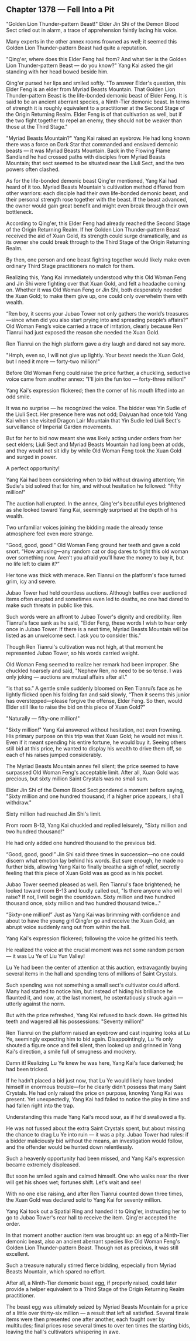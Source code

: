## Chapter 1378 — Fell Into a Pit

"Golden Lion Thunder-pattern Beast!" Elder Jin Shi of the Demon Blood Sect cried out in alarm, a trace of apprehension faintly lacing his voice.

Many experts in the other annex rooms frowned as well; it seemed this Golden Lion Thunder-pattern Beast had quite a reputation.

"Qing'er, where does this Elder Feng hail from? And what tier is the Golden Lion Thunder-pattern Beast — do you know?" Yang Kai asked the girl standing with her head bowed beside him.

Qing'er pursed her lips and smiled softly. "To answer Elder's question, this Elder Feng is an elder from Myriad Beasts Mountain. That Golden Lion Thunder-pattern Beast is the life-bonded demonic beast of Elder Feng. It is said to be an ancient aberrant species, a Ninth-Tier demonic beast. In terms of strength it is roughly equivalent to a practitioner at the Second Stage of the Origin Returning Realm. Elder Feng is of that cultivation as well, but if the two fight together to repel an enemy, they should not be weaker than those at the Third Stage."

"Myriad Beasts Mountain?" Yang Kai raised an eyebrow. He had long known there was a force on Dark Star that commanded and enslaved demonic beasts — it was Myriad Beasts Mountain. Back in the Flowing Flame Sandland he had crossed paths with disciples from Myriad Beasts Mountain; that sect seemed to be situated near the Liuli Sect, and the two powers often clashed.

As for the life-bonded demonic beast Qing'er mentioned, Yang Kai had heard of it too. Myriad Beasts Mountain's cultivation method differed from other warriors: each disciple had their own life-bonded demonic beast, and their personal strength rose together with the beast. If the beast advanced, the owner would gain great benefit and might even break through their own bottleneck.

According to Qing'er, this Elder Feng had already reached the Second Stage of the Origin Returning Realm. If her Golden Lion Thunder-pattern Beast received the aid of Xuan Gold, its strength could surge dramatically, and as its owner she could break through to the Third Stage of the Origin Returning Realm.

By then, one person and one beast fighting together would likely make even ordinary Third Stage practitioners no match for them.

Realizing this, Yang Kai immediately understood why this Old Woman Feng and Jin Shi were fighting over that Xuan Gold, and felt a headache coming on. Whether it was Old Woman Feng or Jin Shi, both desperately needed the Xuan Gold; to make them give up, one could only overwhelm them with wealth.

“Ren boy, it seems your Jubao Tower not only gathers the world’s treasures—since when did you also start prying into and spreading people’s affairs?” Old Woman Feng’s voice carried a trace of irritation, clearly because Ren Tianrui had just exposed the reason she needed the Xuan Gold.

Ren Tianrui on the high platform gave a dry laugh and dared not say more.

"Hmph, even so, I will not give up lightly. Your beast needs the Xuan Gold, but I need it more — forty-two million!"

Before Old Woman Feng could raise the price further, a chuckling, seductive voice came from another annex: "I'll join the fun too — forty-three million!"

Yang Kai's expression flickered; then the corner of his mouth lifted into an odd smile.

It was no surprise — he recognized the voice. The bidder was Yin Sudie of the Liuli Sect. Her presence here was not odd; Daiyuan had once told Yang Kai when she visited Dragon Lair Mountain that Yin Sudie led Liuli Sect's surveillance of Imperial Garden movements.

But for her to bid now meant she was likely acting under orders from her sect elders; Liuli Sect and Myriad Beasts Mountain had long been at odds, and they would not sit idly by while Old Woman Feng took the Xuan Gold and surged in power.

A perfect opportunity!

Yang Kai had been considering when to bid without drawing attention; Yin Sudie's bid solved that for him, and without hesitation he followed: "Fifty million!"

The auction hall erupted. In the annex, Qing'er's beautiful eyes brightened as she looked toward Yang Kai, seemingly surprised at the depth of his wealth.

Two unfamiliar voices joining the bidding made the already tense atmosphere feel even more strange.

“Good, good, good!” Old Woman Feng ground her teeth and gave a cold snort. “How amusing—any random cat or dog dares to fight this old woman over something now. Aren’t you afraid you’ll have the money to buy it, but no life left to claim it?”

Her tone was thick with menace. Ren Tianrui on the platform's face turned grim, icy and severe.

Jubao Tower had held countless auctions. Although battles over auctioned items often erupted and sometimes even led to deaths, no one had dared to make such threats in public like this.

Such words were an affront to Jubao Tower's dignity and credibility. Ren Tianrui's face sank as he said, "Elder Feng, these words I wish to hear only once in Jubao Tower. If there is a next time, Myriad Beasts Mountain will be listed as an unwelcome sect. I ask you to consider this."

Though Ren Tianrui's cultivation was not high, at that moment he represented Jubao Tower, so his words carried weight.

Old Woman Feng seemed to realize her remark had been improper. She chuckled hoarsely and said, "Nephew Ren, no need to be so tense. I was only joking — auctions are mutual affairs after all."

“Is that so.” A gentle smile suddenly bloomed on Ren Tianrui’s face as he lightly flicked open his folding fan and said slowly, “Then it seems this junior has overstepped—please forgive the offense, Elder Feng. So then, would Elder still like to raise the bid on this piece of Xuan Gold?”

"Naturally — fifty-one million!"

"Sixty million!" Yang Kai answered without hesitation, not even frowning. His primary purpose on this trip was that Xuan Gold; he would not miss it. Even if it meant spending his entire fortune, he would buy it. Seeing others still bid at this price, he wanted to display his wealth to drive them off, so each of his raises jumped considerably.

The Myriad Beasts Mountain annex fell silent; the price seemed to have surpassed Old Woman Feng's acceptable limit. After all, Xuan Gold was precious, but sixty million Saint Crystals was no small sum.

Elder Jin Shi of the Demon Blood Sect pondered a moment before saying, "Sixty million and one hundred thousand; if a higher price appears, I shall withdraw."

Sixty million had reached Jin Shi's limit.

From room B-13, Yang Kai chuckled and replied leisurely, "Sixty million and two hundred thousand!"

He had only added one hundred thousand to the previous bid.

“Good, good, good!” Jin Shi said three times in succession—no one could discern what emotion lay behind his words. But sure enough, he made no further bids, allowing Yang Kai to finally breathe a sigh of relief, secretly feeling that this piece of Xuan Gold was as good as in his pocket.

Jubao Tower seemed pleased as well. Ren Tianrui's face brightened; he looked toward room B-13 and loudly called out, "Is there anyone who will raise? If not, I will begin the countdown. Sixty million and two hundred thousand once, sixty million and two hundred thousand twice..."

“Sixty-one million!” Just as Yang Kai was brimming with confidence and about to have the young girl Qing’er go and receive the Xuan Gold, an abrupt voice suddenly rang out from within the hall.

Yang Kai's expression flickered; following the voice he gritted his teeth.

He realized the voice at the crucial moment was not some random person — it was Lu Ye of Liu Yun Valley!

Lu Ye had been the center of attention at this auction, extravagantly buying several items in the hall and spending tens of millions of Saint Crystals.

Such spending was not something a small sect's cultivator could afford. Many had started to notice him, but instead of hiding his brilliance he flaunted it, and now, at the last moment, he ostentatiously struck again — utterly against the norm.

But with the price refreshed, Yang Kai refused to back down. He gritted his teeth and wagered all his possessions: "Seventy million!"

Ren Tianrui on the platform raised an eyebrow and cast inquiring looks at Lu Ye, seemingly expecting him to bid again. Disappointingly, Lu Ye only shouted a figure once and fell silent, then looked up and grinned in Yang Kai's direction, a smile full of smugness and mockery.

Damn it! Realizing Lu Ye knew he was here, Yang Kai's face darkened; he had been tricked.

If he hadn’t placed a bid just now, that Lu Ye would likely have landed himself in enormous trouble—for he clearly didn’t possess that many Saint Crystals. He had only raised the price on purpose, knowing Yang Kai was present. Yet unexpectedly, Yang Kai had failed to notice the ploy in time and had fallen right into the trap.

Understanding this made Yang Kai's mood sour, as if he'd swallowed a fly.

He was not fussed about the extra Saint Crystals spent, but about missing the chance to drag Lu Ye into ruin — it was a pity. Jubao Tower had rules: if a bidder maliciously bid without the means, an investigation would follow, and the offender would be hunted down relentlessly.

Such a heavenly opportunity had been missed, and Yang Kai's expression became extremely displeased.

But soon he smiled again and calmed himself. One who walks near the river will get his shoes wet; fortunes shift. Let's wait and see!

With no one else raising, and after Ren Tianrui counted down three times, the Xuan Gold was declared sold to Yang Kai for seventy million.

Yang Kai took out a Spatial Ring and handed it to Qing'er, instructing her to go to Jubao Tower's rear hall to receive the item. Qing'er accepted the order.

In that moment another auction item was brought up: an egg of a Ninth-Tier demonic beast, also an ancient aberrant species like Old Woman Feng's Golden Lion Thunder-pattern Beast. Though not as precious, it was still excellent.

Such a treasure naturally stirred fierce bidding, especially from Myriad Beasts Mountain, which spared no effort.

After all, a Ninth-Tier demonic beast egg, if properly raised, could later provide a helper equivalent to a Third Stage of the Origin Returning Realm practitioner.

The beast egg was ultimately seized by Myriad Beasts Mountain for a price of a little over thirty-six million — a result that left all satisfied. Several finale items were then presented one after another, each fought over by multitudes; final prices rose several times to over ten times the starting bids, leaving the hall's cultivators whispering in awe.